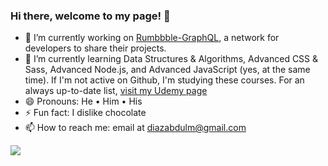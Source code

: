 ### Hi there, welcome to my page! 👋

- 🔭 I’m currently working on [Rumbbble-GraphQL](https://github.com/diazabdulm/rumbbble-GraphQL), a network for developers to share their projects.
- 🌱 I’m currently learning Data Structures & Algorithms, Advanced CSS & Sass, Advanced Node.js, and Advanced JavaScript (yes, at the same time). If I'm not active on Github, I'm studying these courses. For an always up-to-date list, [visit my Udemy page](https://www.udemy.com/user/abdul-m-diaz-3/)
- 😄 Pronouns: He • Him • His
- ⚡ Fun fact: I dislike chocolate
- 📫 How to reach me: email at [diazabdulm@gmail.com](mailto:diazabdulm@gmail.com)

![](https://github-readme-stats.vercel.app/api?username=diazabdulm&show_icons=true&count_private=true)
